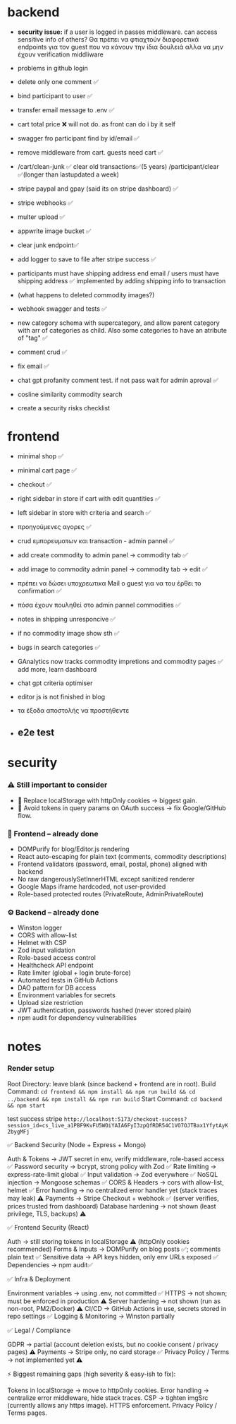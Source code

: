 # backend
- **security issue:** if a user is logged in passes middleware. can access sensitive info of others? Θα πρέπει να φτιαχτούν διαφορετικά endpoints για τον guest που να κάνουν την ίδια δουλειά αλλα να μην έχουν verification middliware
- problems in github login
- delete only one comment ✅
- bind participant to user ✅
- transfer email message to .env ✅
- cart total price ❌ will not do. as front can do i by it self
- swagger fro participant find by id/email ✅
- remove middleware from cart. guests need cart ✅
- /cart/clean-junk ✅ clear old transactions✅(5 years) /participant/clear ✅(longer than lastupdated a week)
- stripe paypal and gpay (said its on stripe dashboard) ✅
- stripe webhooks ✅
- multer upload ✅
- appwrite image bucket ✅
- clear junk endpoint✅
- add logger to save to file after stripe success ✅
- participants must have shipping address end email / users must have shipping address ✅ implemented by adding shipping info to transaction
- (what happens to deleted commodity images?)
- webhook swagger and tests ✅
- new category schema with supercategory, and allow parent category with arr of categories as child. Also some categories to have an atribute of "tag" ✅
- comment crud ✅
- fix email ✅
- chat gpt profanity comment test. if not pass wait for admin aproval ✅
- cosline similarity commodity search

- create a security risks checklist

# frontend
- minimal shop ✅
- minimal cart page ✅ 
- checkout ✅
- right sidebar in store if cart with edit quantities ✅
- left sidebar in store with criteria and search ✅
- προηγούμενες αγορες ✅
- crud εμπορευματων και transaction - admin pannel ✅
- add create commodity to admin panel → commodity tab ✅
- add image to commodity admin panel → commodity tab → edit ✅
- πρέπει να δώσει υποχρεωτικα Mail ο guest για να του έρθει το confirmation ✅
- πόσα έχουν πουληθεί στο admin pannel commodities ✅
- notes in shipping unresponcive ✅
- if no commodity image show sth ✅
- bugs in search categories ✅
- GAnalytics now tracks commodity impretions and commodity pages ✅ add more, learn dashboard
- chat gpt criteria optimiser
- editor js is not finished in blog
- τα έξοδα αποστολής να προστήθεντε

- ## e2e test

# security  

### ⚠️ Still important to consider
- 🚨 Replace localStorage with httpOnly cookies → biggest gain.
- 🚨 Avoid tokens in query params on OAuth success → fix Google/GitHub flow.

### 🔐 Frontend – already done

- DOMPurify for blog/Editor.js rendering
- React auto-escaping for plain text (comments, commodity descriptions)
- Frontend validators (password, email, postal, phone) aligned with backend
- No raw dangerouslySetInnerHTML except sanitized renderer
- Google Maps iframe hardcoded, not user-provided
- Role-based protected routes (PrivateRoute, AdminPrivateRoute)

### ⚙️ Backend – already done

- Winston logger
- CORS with allow-list
- Helmet with CSP
- Zod input validation
- Role-based access control
- Healthcheck API endpoint
- Rate limiter (global + login brute-force)
- Automated tests in GitHub Actions
- DAO pattern for DB access
- Environment variables for secrets
- Upload size restriction
- JWT authentication, passwords hashed (never stored plain)
- npm audit for dependency vulnerabilities

# notes
### Render setup
Root Directory: leave blank (since backend + frontend are in root).
Build Command:
`cd frontend && npm install && npm run build && cd ../backend && npm install && npm run build`
Start Command:
`cd backend && npm start`

test success stripe
`http://localhost:5173/checkout-success?session_id=cs_live_a1PBF9KvFU5WOiYAIA6FyI3zpQfRDR54C1VO7OJTBax1YfytAyK2bygMFj`

✅ Backend Security (Node + Express + Mongo)

 Auth & Tokens → JWT secret in env, verify middleware, role-based access ✅
 Password security → bcrypt, strong policy with Zod ✅
 Rate limiting → express-rate-limit global ✅
 Input validation → Zod everywhere ✅
 NoSQL injection → Mongoose schemas ✅
 CORS & Headers → cors with allow-list, helmet ✅
 Error handling → no centralized error handler yet (stack traces may leak) ⚠️
 Payments → Stripe Checkout + webhook ✅ (server verifies, prices trusted from dashboard)
 Database hardening → not shown (least privilege, TLS, backups) ⚠️

✅ Frontend Security (React)

 Auth → still storing tokens in localStorage ⚠️ (httpOnly cookies recommended)
 Forms & Inputs → DOMPurify on blog posts ✅; comments plain text ✅
 Sensitive data → API keys hidden, only env URLs exposed ✅
 Dependencies → npm audit✅

✅ Infra & Deployment

 Environment variables → using .env, not committed ✅
 HTTPS → not shown; must be enforced in production ⚠️
 Server hardening → not shown (run as non-root, PM2/Docker) ⚠️
 CI/CD → GitHub Actions in use, secrets stored in repo settings ✅
 Logging & Monitoring → Winston partially

✅ Legal / Compliance

 GDPR → partial (account deletion exists, but no cookie consent / privacy pages) ⚠️
 Payments → Stripe only, no card storage ✅
 Privacy Policy / Terms → not implemented yet ⚠️

⚡ Biggest remaining gaps (high severity & easy-ish to fix):

Tokens in localStorage → move to httpOnly cookies.
Error handling → centralize error middleware, hide stack traces.
CSP → tighten imgSrc (currently allows any https image).
HTTPS enforcement.
Privacy Policy / Terms pages.


